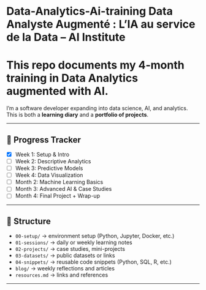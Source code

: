 # Data-Analytics-Ai-training Data Analyste Augmenté : L’IA au service de la Data – AI Institute 

# This repo documents my 4-month training in **Data Analytics augmented with AI**.  
I’m a software developer expanding into data science, AI, and analytics.  
This is both a **learning diary** and a **portfolio of projects**.

---

## 📅 Progress Tracker
- [x] Week 1: Setup & Intro
- [ ] Week 2: Descriptive Analytics
- [ ] Week 3: Predictive Models
- [ ] Week 4: Data Visualization
- [ ] Month 2: Machine Learning Basics
- [ ] Month 3: Advanced AI & Case Studies
- [ ] Month 4: Final Project + Wrap-up

---

## 📂 Structure
- `00-setup/` → environment setup (Python, Jupyter, Docker, etc.)  
- `01-sessions/` → daily or weekly learning notes  
- `02-projects/` → case studies, mini-projects  
- `03-datasets/` → public datasets or links  
- `04-snippets/` → reusable code snippets (Python, SQL, R, etc.)  
- `blog/` → weekly reflections and articles  
- `resources.md` → links and references  

---
